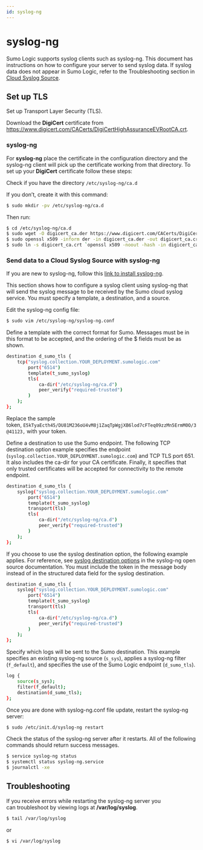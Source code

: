 ```yaml
---
id: syslog-ng
---
```


# syslog-ng

Sumo Logic supports syslog clients such as syslog-ng. This document has instructions on how to configure your server to send syslog data. If syslog data does not appear in Sumo Logic, refer to the Troubleshooting section in [Cloud Syslog Source](/docs/send-data/sources/hosted-collectors/cloud-syslog-source).

## Set up TLS

Set up Transport Layer Security (TLS).

Download the **DigiCert** certificate from https://www.digicert.com/CACerts/DigiCertHighAssuranceEVRootCA.crt.

### syslog-ng

For **syslog-ng** place the certificate in the configuration directory and the syslog-ng client will pick up the certificate working from that directory. To set up your **DigiCert** certificate follow these steps:

Check if you have the directory `/etc/syslog-ng/ca.d`

If you don’t, create it with this command:  

```bash
$ sudo mkdir -pv /etc/syslog-ng/ca.d
```

Then run:

```bash
$ cd /etc/syslog-ng/ca.d
$ sudo wget -O digicert_ca.der https://www.digicert.com/CACerts/DigiCertHighAssuranceEVRootCA.crt
$ sudo openssl x509 -inform der -in digicert_ca.der -out digicert_ca.crt
$ sudo ln -s digicert_ca.crt `openssl x509 -noout -hash -in digicert_ca.crt`.0
```

### Send data to a Cloud Syslog Source with syslog-ng

If you are new to syslog-ng, follow this [link to install syslog-ng](Install-syslog-ng.md). 

This section shows how to configure a syslog client using syslog-ng that will send the syslog message to be received by the Sumo cloud syslog service. You must specify a template, a destination, and a source.

Edit the syslog-ng config file:  

```bash
$ sudo vim /etc/syslog-ng/syslog-ng.conf
```

Define a template with the correct format for Sumo. Messages must be in this format to be accepted, and the ordering of the $ fields must be as shown.

```bash
destination d_sumo_tls {
    tcp("syslog.collection.YOUR_DEPLOYMENT.sumologic.com"
        port("6514")
        template(t_sumo_syslog)
        tls(
            ca-dir("/etc/syslog-ng/ca.d")
            peer_verify("required-trusted")
        )
    );
};
```

Replace the sample token, `E5kTyaEcth45/DU81M236oU4vM8j1ZaqTpWgjXB6lod7cFTeq09zzMn5ErmM0O/3@41123,`  with your token.

Define a destination to use the Sumo endpoint. The following TCP destination option example specifies the endpoint (`syslog.collection.YOUR_DEPLOYMENT.sumologic.com`) and TCP TLS port 651. It also includes the ca-dir for your CA certificate. Finally, it specifies that only trusted certificates will be accepted for connectivity to the remote endpoint.

```bash
destination d_sumo_tls {
    syslog("syslog.collection.YOUR_DEPLOYMENT.sumologic.com"
        port("6514")
        template(t_sumo_syslog)
        transport(tls)
        tls(
            ca-dir("/etc/syslog-ng/ca.d")
            peer_verify("required-trusted")
        )
    );
};
```

If you choose to use the syslog destination option, the following example applies. For reference, see [syslog destination options](https://www.syslog-ng.com/technical-documents/doc/syslog-ng-open-source-edition/3.18/administration-guide/47#TOPIC-1044061) in the syslog-ng open source documentation. You must include the token in
the message body instead of in the structured data field for the syslog destination.

```bash
destination d_sumo_tls {
    syslog("syslog.collection.YOUR_DEPLOYMENT.sumologic.com"
        port("6514")
        template(t_sumo_syslog)
        transport(tls)
        tls(
            ca-dir("/etc/syslog-ng/ca.d")
            peer_verify("required-trusted")
        )
    );
};
```

Specify which logs will be sent to the Sumo destination. This example specifies an existing syslog-ng source (`s_sys`), applies a syslog-ng filter (`f_default`), and specifies the use of the Sumo Logic endpoint (`d_sumo_tls`).

```bash
log {
    source(s_sys);
    filter(f_default);
    destination(d_sumo_tls);
};
```

Once you are done with syslog-ng.conf file update, restart the syslog-ng server:  

```bash
$ sudo /etc/init.d/syslog-ng restart
```

Check the status of the syslog-ng server after it restarts. All of the following commands should return success messages.
   
```bash
$ service syslog-ng status
$ systemctl status syslog-ng.service
$ journalctl -xe
```

## Troubleshooting

If you receive errors while restarting the syslog-ng server you can troubleshoot by viewing logs at **/var/log/syslog**.

```bash
$ tail /var/log/syslog
```

or   

```bash
$ vi /var/log/syslog
```
